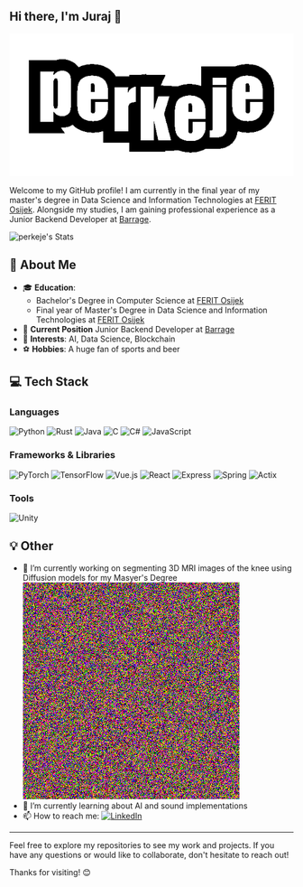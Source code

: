## Hi there, I'm Juraj 👋

![Welcome GIF](https://github.com/perkeje/perkeje/blob/main/perkeje.gif)

Welcome to my GitHub profile! I am currently in the final year of my master's degree in Data Science and Information Technologies at [FERIT Osijek](https://www.ferit.unios.hr/). Alongside my studies, I am gaining professional experience as a Junior Backend Developer at [Barrage](https://www.barrage.net/).

![perkeje's Stats](https://github-readme-stats.vercel.app/api?username=perkeje&theme=vue-dark&show_icons=true&hide_border=true&count_private=true)


## 🌟 About Me

- 🎓 **Education**:
  - Bachelor's Degree in Computer Science at [FERIT Osijek](https://www.ferit.unios.hr/)
  - Final year of Master's Degree in Data Science and Information Technologies at [FERIT Osijek](https://www.ferit.unios.hr/)
- 💼 **Current Position** Junior Backend Developer at [Barrage](https://www.barrage.net/)
- 🧠 **Interests**: AI, Data Science, Blockchain
- ⚽ **Hobbies**: A huge fan of sports and beer

## 💻 Tech Stack

### Languages
![Python](https://img.shields.io/badge/-Python-3776AB?style=flat&logo=python&logoColor=white)
![Rust](https://img.shields.io/badge/-Rust-000000?style=flat&logo=rust&logoColor=white)
![Java](https://img.shields.io/badge/-Java-007396?style=flat&logo=java&logoColor=white)
![C](https://img.shields.io/badge/-C-A8B9CC?style=flat&logo=c&logoColor=white)
![C#](https://img.shields.io/badge/-C%23-239120?style=flat&logo=c-sharp&logoColor=white)
![JavaScript](https://img.shields.io/badge/-JavaScript-F7DF1E?style=flat&logo=javascript&logoColor=black)

### Frameworks & Libraries
![PyTorch](https://img.shields.io/badge/-PyTorch-EE4C2C?style=flat&logo=pytorch&logoColor=white)
![TensorFlow](https://img.shields.io/badge/-TensorFlow-FF6F00?style=flat&logo=tensorflow&logoColor=white)
![Vue.js](https://img.shields.io/badge/-Vue.js-4FC08D?style=flat&logo=vue-dot-js&logoColor=white)
![React](https://img.shields.io/badge/-React-61DAFB?style=flat&logo=react&logoColor=black)
![Express](https://img.shields.io/badge/-Express-000000?style=flat&logo=express&logoColor=white)
![Spring](https://img.shields.io/badge/-Spring-6DB33F?style=flat&logo=spring&logoColor=white)
![Actix](https://img.shields.io/badge/-Actix-333333?style=flat&logo=actix-web&logoColor=white)

### Tools
![Unity](https://img.shields.io/badge/-Unity-FFFFFF?style=flat&logo=unity&logoColor=black)


## 💡 Other
- 🔭 I’m currently working on segmenting 3D MRI images of the knee using Diffusion models for my Masyer's Degree
![Knee Examp;le](https://github.com/perkeje/perkeje/blob/main/gifcina.gif)
- 🌱 I’m currently learning about AI and sound implementations
- 📫 How to reach me: [![LinkedIn](https://img.shields.io/badge/LinkedIn-0077B5?style=for-the-badge&logo=linkedin&logoColor=white)](https://hr.linkedin.com/in/juraj-peri%C4%87-700b0824a)
---

Feel free to explore my repositories to see my work and projects. If you have any questions or would like to collaborate, don't hesitate to reach out!

Thanks for visiting! 😊

<!--
**perkeje/perkeje** is a ✨ _special_ ✨ repository because its `README.md` (this file) appears on your GitHub profile.

Here are some ideas to get you started:

- 🔭 I’m currently working on ...
- 🌱 I’m currently learning ...
- 👯 I’m looking to collaborate on ...
- 🤔 I’m looking for help with ...
- 💬 Ask me about ...
- 📫 How to reach me: ...
- 😄 Pronouns: ...
- ⚡ Fun fact: ...
-->
